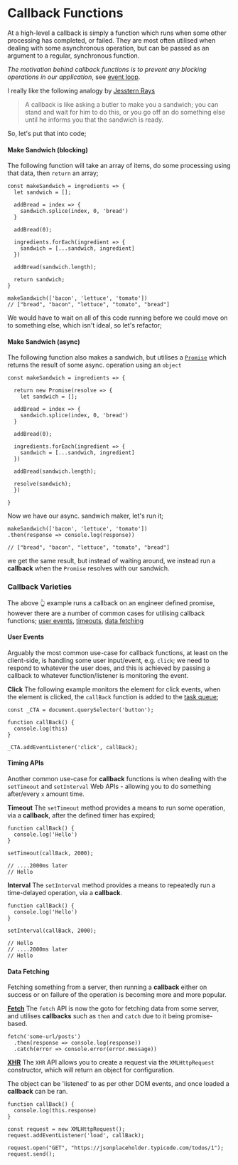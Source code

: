 # Callback Functions

At a high-level a callback is simply a function which runs when some other processing has completed, or failed. They are most often utilised when dealing with some asynchronous operation, but can be passed as an argument to a regular, synchronous function.

_The motivation behind callback functions is to prevent any blocking operations in our application_, see [event loop](../../../../execution/event-loop).

I really like the following analogy by [Jesstern Rays](https://www.youtube.com/watch?v=Qe0IKzAB1OE)

> A callback is like asking a butler to make you a sandwich; you can stand and wait for him to do this, or you go off an do something else until he informs you that the sandwich is ready.

So, let's put that into code;

#### Make Sandwich (blocking)

The following function will take an array of items, do some processing using that data, then `return` an array;

```
const makeSandwich = ingredients => {
  let sandwich = [];

  addBread = index => {
    sandwich.splice(index, 0, 'bread')
  }

  addBread(0);

  ingredients.forEach(ingredient => {
    sandwich = [...sandwich, ingredient]
  })

  addBread(sandwich.length);

  return sandwich;
}

makeSandwich(['bacon', 'lettuce', 'tomato'])
// ["bread", "bacon", "lettuce", "tomato", "bread"]
```

We would have to wait on all of this code running before we could move on to something else, which isn't ideal, so let's refactor;

#### Make Sandwich (async)

The following function also makes a sandwich, but utilises a [`Promise`](../../../../asynchronicity/promises/) which returns the result of some async. operation using an `object`

```
const makeSandwich = ingredients => {

  return new Promise(resolve => {
    let sandwich = [];

  addBread = index => {
    sandwich.splice(index, 0, 'bread')
  }

  addBread(0);

  ingredients.forEach(ingredient => {
    sandwich = [...sandwich, ingredient]
  })

  addBread(sandwich.length);

  resolve(sandwich);
  })

}
```

Now we have our async. sandwich maker, let's run it;

```
makeSandwich(['bacon', 'lettuce', 'tomato'])
.then(response => console.log(response))

// ["bread", "bacon", "lettuce", "tomato", "bread"]

```

we get the same result, but instead of waiting around, we instead run a **callback** when the `Promise` resolves with our sandwich.

### **Callback Varieties**

The above 👆 example runs a callback on an engineer defined promise, however there are a number of common cases for utilising callback functions; [user events](../../../../../apis/DOM/events), [timeouts](../../../../../apis/DOM/timeouts), [data fetching](../../../../../apis/fetch)

#### User Events

Arguably the most common use-case for callback functions, at least on the client-side, is handling some user input/event, e.g. `click`; we need to respond to whatever the user does, and this is achieved by passing a callback to whatever function/listener is monitoring the event.

**Click**
The following example monitors the element for click events, when the element is clicked, the `callBack` function is added to the [task queue](../../../../execution/event-loop/task-queue);

```
const _CTA = document.querySelector('button');

function callBack() {
  console.log(this)
}

_CTA.addEventListener('click', callBack);

```

#### Timing APIs

Another common use-case for **callback** functions is when dealing with the `setTimeout` and `setInterval` Web APIs - allowing you to do something after/every `x` amount time.

**Timeout**
The `setTimeout` method provides a means to run some operation, via a **callback**, after the defined timer has expired;

```
function callBack() {
  console.log('Hello')
}

setTimeout(callBack, 2000);

// ....2000ms later
// Hello
```

**Interval**
The `setInterval` method provides a means to repeatedly run a time-delayed operation, via a **callback**.

```
function callBack() {
  console.log('Hello')
}

setInterval(callBack, 2000);

// Hello
// ....2000ms later
// Hello

```

#### Data Fetching

Fetching something from a server, then running a **callback** either on success or on failure of the operation is becoming more and more popular.

**[Fetch](../../../../../apis/fetch)**
The `fetch` API is now the goto for fetching data from some server, and utilises **callbacks** such as `then` and `catch` due to it being promise-based.

```
fetch('some-url/posts')
  .then(response => console.log(response))
  .catch(error => console.error(error.message))
```

**[XHR](../../../../../apis/XHR)**
The `XHR` API allows you to create a request via the `XMLHttpRequest` constructor, which will return an object for configuration.

The object can be 'listened' to as per other DOM events, and once loaded a **callback** can be ran.

```
function callBack() {
  console.log(this.response)
}

const request = new XMLHttpRequest();
request.addEventListener('load', callBack);

request.open("GET", "https://jsonplaceholder.typicode.com/todos/1");
request.send();
```
